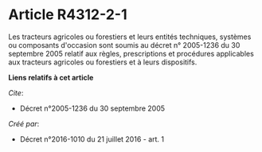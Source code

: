 # Article R4312-2-1

Les tracteurs agricoles ou forestiers et leurs entités techniques, systèmes ou composants d'occasion sont soumis au  décret
n° 2005-1236 du 30 septembre 2005 relatif aux règles, prescriptions et procédures applicables aux tracteurs agricoles ou
forestiers et à leurs dispositifs.

**Liens relatifs à cet article**

_Cite_:

  - Décret n°2005-1236 du 30 septembre 2005

_Créé par_:

  - Décret n°2016-1010 du 21 juillet 2016 - art. 1
